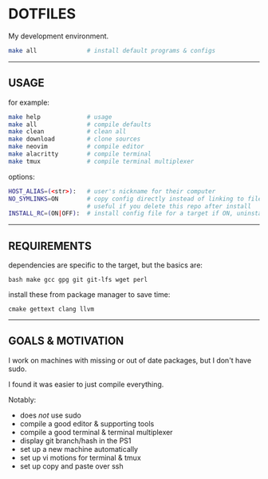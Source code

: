 # DOTFILES

My development environment.

```bash
make all              # install default programs & configs
```


----
## USAGE


for example:
```bash
make help             # usage
make all              # compile defaults
make clean            # clean all
make download         # clone sources
make neovim           # compile editor
make alacritty        # compile terminal
make tmux             # compile terminal multiplexer
```

options:
```bash
HOST_ALIAS=(<str>):   # user's nickname for their computer
NO_SYMLINKS=ON        # copy config directly instead of linking to files here
                      # useful if you delete this repo after install
INSTALL_RC=(ON|OFF):  # install config file for a target if ON, uninstall if OFF
```


----
## REQUIREMENTS

dependencies are specific to the target, but the basics are:
```
bash make gcc gpg git git-lfs wget perl
```

install these from package manager to save time:
```
cmake gettext clang llvm
```


----
## GOALS & MOTIVATION

I work on machines with missing or out of date packages, but I don't have sudo.

I found it was easier to just compile everything.

Notably:

- does *not* use sudo
- compile a good editor & supporting tools
- compile a good terminal & terminal multiplexer
- display git branch/hash in the PS1
- set up a new machine automatically
- set up vi motions for terminal & tmux
- set up copy and paste over ssh
